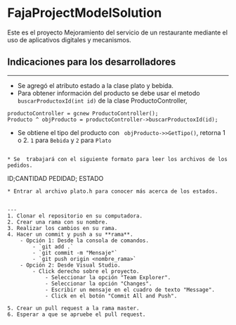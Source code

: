 # FajaProjectModelSolution
Este es el proyecto Mejoramiento del servicio de un restaurante mediante el uso de aplicativos digitales y mecanismos.

## Indicaciones para los desarrolladores
---
* Se agregó el atributo estado a la clase plato y bebida.
* Para obtener información del producto se debe usar el metodo ` buscarProductoxId(int id)` de la clase ProductoController,
```
productoController = gcnew ProductoController();
Producto ^ objProducto = productoController->buscarProductoxId(id);
```
* Se obtiene el tipo del producto con ` objProducto->>GetTipo()`, retorna 1 o 2. `1` para `Bebida` y `2` para `Plato`
```

* Se  trabajará con el siguiente formato para leer los archivos de los pedidos.
```
ID;CANTIDAD PEDIDAD; ESTADO
```
* Entrar al archivo plato.h para conocer más acerca de los estados.


---
1. Clonar el repositorio en su computadora. 
2. Crear una rama con su nombre.
3. Realizar los cambios en su rama.
4. Hacer un commit y push a su **rama**. 
	- Opción 1: Desde la consola de comandos.
		- `git add .`
		- `git commit -m "Mensaje"`
		- `git push origin <nombre_rama>`
	- Opción 2: Desde Visual Studio.
		- Click derecho sobre el proyecto.
			- Seleccionar la opción "Team Explorer".
			- Seleccionar la opción "Changes".
			- Escribir un mensaje en el cuadro de texto "Message".
			- Click en el botón "Commit All and Push".

5. Crear un pull request a la rama master.
6. Esperar a que se apruebe el pull request.